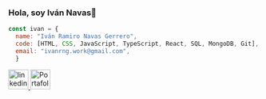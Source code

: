 ### Hola, soy Iván Navas👋

```javascript 
const ivan = {
  name: "Iván Ramiro Navas Gerrero",
  code: [HTML, CSS, JavaScript, TypeScript, React, SQL, MongoDB, Git],
  email: "ivanrng.work@gmail.com",  
  }
```

<a href='https://www.linkedin.com/in/ivan-navas-0990021a6/' target="_blank" title='LinkedIn'>
  <img width=40px src="https://res.cloudinary.com/ivannavas/image/upload/v1692454258/portafolio/linkedin_mookjy.png" alt='linkedin' />
<a/>
<a href='https://main--classy-torte-a2b643.netlify.app' target="_blank" title='Portafolio'>
  <img width=40px src="https://res.cloudinary.com/ivannavas/image/upload/v1692454983/portafolio/portafolio1_swsrpe.webp" alt='Portafolio' />
<a/>

